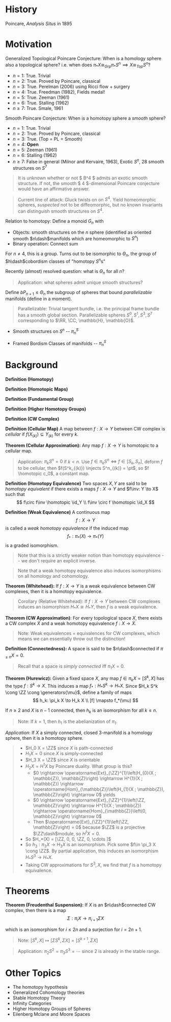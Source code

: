 # History

Poincare, *Analysis Situs* in 1895

# Motivation

Generalized Topological Poincare Conjecture: When is a homology sphere also a topological sphere? i.e. when does $\pi_* X \cong_{Grp} \pi_* S^n \implies X \cong_{Top} S^n$?

- $n=1$: True. Trivial
- $n=2$: True. Proved by Poincare, classical
- $n=3$: True. Perelman (2006) using Ricci flow + surgery
- $n=4$: True. Freedman (1982), Fields medal!
- $n=5$: True. Zeeman (1961)
- $n=6$: True. Stalling (1962)
- $n\geq 7$: True. Smale, 1961

Smooth Poincare Conjecture: When is a homotopy sphere a *smooth* sphere?


- $n=1$: True. Trivial
- $n=2$: True. Proved by Poincare, classical
- $n=3$: True.  (Top = PL = Smooth)
- $n=4$: **Open**
- $n=5$: Zeeman (1961)
- $n=6$: Stalling (1962)
- $n\geq 7$: False in general (Milnor and Kervaire, 1963), Exotic $S^n$, 28 smooth structures on $S^7$
  

> It is unknown whether or not $ B^4 $ admits an exotic smooth structure. If not, the smooth $ 4 $-dimensional Poincare conjecture would have an affirmative answer. 

> Current line of attack: Gluck twists on on $S^4$. Yield homeomorphic spheres, *suspected* not to be diffeomorphic, but no known invariants can distinguish smooth structures on $S^4$.

Relation to homotopy: Define a monoid $G_n$ with 

- Objects: smooth structures on the $n$ sphere (identified as oriented smooth $n\dash$manifolds which are homeomorphic to $S^n$)
- Binary operation: Connect sum

For $n\neq 4$, this is a group. Turns out to be isomorphic to $\Theta_n$, the group of $h\dash$cobordism classes of "homotopy $S^n$s"

Recently (almost) resolved question: what is $\Theta_n$ for all $n$? 

> Application: what spheres admit unique smooth structures?

Define $bP_{n+1} \leq \Theta_n$ the subgroup of spheres that bound *parallelizable* manifolds (define in a moment). 

> Parallelizable: Trivial tangent bundle, i.e. the principal frame bundle has a smooth global section. Parallelizable spheres $S^0, S^1, S^3, S^7$ corresponding to $\RR, \CC, \mathbb{H}, \mathbb{O}$.

- Smooth structures on $S^n$ -- $\pi_n^S$

- Framed Bordism Classes of manifolds -- $\pi_n^S$

# Background

**Definition (Homotopy)**

**Definition (Homotopic Maps)**

**Definition (Fundamental Group)**

**Definition (Higher Homotopy Groups)**

**Definition (CW Complex)**

**Definition (Cellular Map)**
A map between $f:X \to Y$ between CW complex is *cellular* if $f(X_{(k)}) \subseteq Y_{(k)}$ for every $k$.

**Theorem (Cellular Approximation):**
Any map $f: X \to Y$ is homotopic to a cellular map.

> Application: $\pi_k S^n = 0$ if $k < n$. Use $f\in \pi_kS^n \iff f\in [S_k, S_n]$, deform $f$ to be cellular, then $f(S^k_{(k)}) \injects S^n_{(k)} = \pt$, so $f \homotopic c_0$, a constant map.

**Definition (Homotopy Equivalence)**
Two spaces $X, Y$ are said to be *homotopy equivalent* if there exists a maps $f: X \to Y$ and $f\inv: Y \to X$ such that
$$
f\circ f\inv \homotopic \id_Y \\
f\inv \circ f \homotopic \id_X
$$

**Definition (Weak Equivalence)**
A continuous map
$$
f: X \to Y 
$$
is called a *weak homotopy equivalence* if the induced map
$$
f_*: \pi_*(X) \to \pi_*(Y)
$$
is a graded isomorphism.

> Note that this is a strictly weaker notion than homotopy equivalence -- we don't require an explicit inverse.

> Note that a weak homotopy equivalence also induces isomorphisms on all homology and cohomology.

**Theorem (Whitehead):**
If $f: X\to Y$ is a weak equivalence between CW complexes, then it is a homotopy equivalence.

> Corollary (Relative Whitehead): If $f:X\to Y$ between CW complexes induces an isomorphism $H_* X \cong H_* Y$, then $f$ is a weak equivalence.

**Theorem (CW Approximation)**:
For every topological space $X$, there exists a CW complex $\tilde X$ and a weak homotopy equivalence $f: X \to \tilde X$.

> Note: Weak equivalences = equivalences for CW complexes, which means we can essentially throw out the distinction!


**Definition (Connectedness):**
A space is said to be $n\dash$connected if $\pi_{\leq n} X = 0$.

> Recall that a space is *simply connected* iff $\pi_1 X = 0$.

**Theorem (Hurewicz):**
Given a fixed space $X$, any map $f \in \pi_kX = [S^k, X]$ has the type $f: S^k \to X$. This induces a map $f_*: H_* S^k \to H_* X$. Since $H_k S^k \cong \ZZ \cong \generators{\mu}$, define a family of maps
$$
h_k: \pi_k X \to H_k X \\
[f] \mapsto f_*(\mu)
$$

If $n\geq 2$ and $X$ is $n-1$ connected, then $h_k$ is an isomorphism for all $k\leq n$.

> Note: If $k=1$, then $h_1$ is the abelianization of $\pi_1$.

*Application*: If $X$ a simply connected, closed 3-manifold is a homology sphere, then it is a homotopy sphere. 

> - $H_0 X = \ZZ$ since $X$ is path-connected
> - $H_1 X = 0$ since $X$ is simply-connected
> - $H_3 X = \ZZ$ since $X$ is orientable
> - $H_2 X = H^1 X$ by Poincare duality. What group is this?
>   - $0 \rightarrow \operatorname{Ext}_{\ZZ}^{1}\left(H_{0}(X ; \mathbb{Z}), \mathbb{Z}\right) \rightarrow H^{1}(X ; \mathbb{Z}) \rightarrow \operatorname{Hom}_{\mathbb{Z}}\left(H_{1}(X ; \mathbb{Z}), \mathbb{Z}\right) \rightarrow 0$ yields
>   - $0 \rightarrow \operatorname{Ext}_{\ZZ}^{1}\left(\ZZ, \mathbb{Z}\right) \rightarrow H^{1}(X ; \mathbb{Z}) \rightarrow \operatorname{Hom}_{\mathbb{Z}}\left(0, \mathbb{Z}\right) \rightarrow 0$
>   - Then $\operatorname{Ext}_{\ZZ}^{1}\left(\ZZ, \mathbb{Z}\right) = 0$ because $\ZZ$ is a projective $\ZZ\dash$module, so $H^1 X = 0$.
> - So $H_*(X) = [\ZZ, 0, 0, \ZZ, 0, \cdots ]$
> - So $h_3: \pi_3 X \to H_3 X$ is an isomorphism. Pick some $f\in \pi_3 X \cong \ZZ$. By partial application, this induces an isomorphism $H_* S^3 \to H_* X$.
> - Taking CW approximations for $S^3, X$, we find that $f$ is a homotopy equivalence.

# Theorems


**Theorem (Freudenthal Suspension):**
If $X$ is an $n\dash$connected CW complex, then there is a map
$$
\Sigma: \pi_i X \to \pi_{i+1}\Sigma X
$$

which is an isomorphism for $i \leq 2n$ and a surjection for $i=2n+1$.

> Note: $[S^k, X] \mapsto [\Sigma S^k, \Sigma X] = [S^{k+1}, \Sigma X]$

> Application: $\pi_2 S^2 = \pi_3 S^3 = \cdots$ since $2$ is already in the stable range.


# Other Topics

- The homotopy hypothesis
- Generalized Cohomology theories
- Stable Homotopy Theory
- Infinity Categories
- Higher Homotopy Groups of Spheres
- Eilenberg Mclane and Moore Spaces